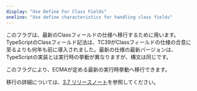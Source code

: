 ```yaml
---
display: "Use Define For Class Fields"
oneline: "Use define characteristics for handling class fields"
---
```


このフラグは、最新のClassフィールドの仕様へ移行するために用います。TypeScriptのClassフィールド記法は、TC39がClassフィールドの仕様の合意に至るよりも何年も前に導入されました。最新の仕様の最新バージョンは、TypeScriptの実装とは実行時の挙動が異なりますが、構文は同じです。

このフラグにより、ECMAが定める最新の実行時挙動へ移行できます。

移行の詳細については、[3.7 リリースノート](/docs/handbook/release-notes/typescript-3-7.html#the-usedefineforclassfields-flag-and-the-declare-property-modifier)を参照してください。
